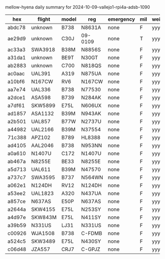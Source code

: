 mellow-hyena daily summary for 2024-10-09-vallejo1-rpi4a-adsb-1090

|hex|flight|model|reg|emergency|mil|weirdo|
|--|--|--|--|--|--|--|
|abdc78|unknown|B738|N8631A|none|F|yyy|
|ae29d9|unknown|C30J|09-0109|none|T|yyy|
|ac33a3|SWA3918|B38M|N8856S|none|F|yyy|
|a31da1|unknown|BE9T|N30GT|none|F|yyy|
|ab2883|unknown|C700|N818QS|none|F|yyy|
|ac0aac|UAL391|A319|N875UA|none|F|yyy|
|a10bf6|N167CW|RV6|N167CW|none|F|yyy|
|aa7e74|UAL336|B738|N77530|none|F|yyy|
|a2dce1|ASA598|B739|N284AK|none|F|yyy|
|a7df61|SKW5899|E75L|N606UX|none|F|yyy|
|ad1857|ASA1132|B39M|N943AK|none|F|yyy|
|a2b501|UAL857|B77W|N2737U|none|F|yyy|
|a44982|UAL2166|B39M|N37554|none|F|yyy|
|71c388|APZ102|B789|HL8388|none|F|yyy|
|ad4105|AAL2046|B738|N953NN|none|F|yyy|
|a0a610|N1407U|C172|N1407U|none|F|yyy|
|ab467a|N8255E|BE33|N8255E|none|F|yyy|
|a5d713|UAL611|B39M|N47570|none|F|yyy|
|a737c7|SWA3595|B737|N564WN|none|F|yyy|
|a062e1|N124DH|RV12|N124DH|none|F|yyy|
|a53ee2|UAL1823|A320|N437UA|none|F|yyy|
|a857ce|N637AS|E50P|N637AS|none|F|yyy|
|a2644a|SKW4155|E75L|N253SY|none|F|yyy|
|a4d97e|SKW843M|E75L|N411SY|none|F|yyy|
|a39b59|N331US|LJ31|N331US|none|F|yyy|
|c00926|WJA1508|B738|C-FDMB|none|F|yyy|
|a524c5|SKW3489|E75L|N430SY|none|F|yyy|
|c06d48|JZA557|CRJ7|C-GPJZ|none|F|yyy|
